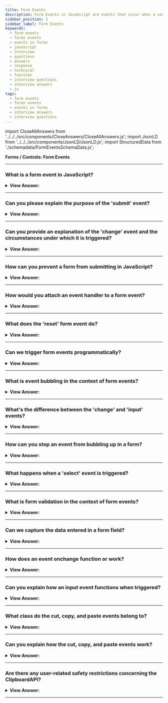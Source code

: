 ```yaml
---
title: Form Events
description: Form Events in JavaScript are events that occur when a user interacts with a form. The change event triggers when the element has finished changing. - JavaScript Interview Questions & Answers
sidebar_position: 3
sidebar_label: Form Events
keywords:
  - form events
  - forms events
  - events in forms
  - javascript
  - interview
  - questions
  - answers
  - response
  - technical
  - function
  - interview questions
  - interview answers
  - js
tags:
  - form events
  - forms events
  - events in forms
  - interview answers
  - interview questions
---
```


import CloseAllAnswers from '../../../src/components/CloseAnswers/CloseAllAnswers.js';
import JsonLD from '../../../src/components/JsonLD/JsonLD.js';
import StructuredData from './schemadata/FormEventsSchemaData.js';

<JsonLD data={StructuredData} />

<head>
  <title>Form Events | JavaScript Frontend Phone Interview</title>
</head>

**Forms / Controls: Form Events**

<CloseAllAnswers />

---

### What is a form event in JavaScript?

<details>
  <summary><strong>View Answer:</strong></summary>
  <div>
  <div><strong>Interview Response:</strong> JavaScript form events are initiated by the user's interactions with form elements, such as input, select, and text area. These events include:
  </div><br />

* **submit:** This event is triggered when the user submits the form.
* **change:** This event is triggered when the user changes the value of a form element.
* **input:** This event is triggered when the user enters text into a form element.

Form events can be used to validate user input, update the page based on user input, and prevent the form from being submitted if the user has not entered valid data.

  <div><strong className="codeExample">Code Example:</strong><br /><br />

  <div></div>

```html
<!DOCTYPE html>
<html>
<head>
  <title>Form Event Example</title>
</head>
<body>
  <form id="myForm">
    <label for="name">Name:</label>
    <input type="text" id="name" name="name" required><br><br>
    <input type="submit" value="Submit">
  </form>

  <script>
    // Get the form element
    var form = document.getElementById("myForm");

    // Attach an event listener for the "submit" event
    form.addEventListener("submit", function(event) {
      event.preventDefault(); // Prevent the form from submitting

      // Retrieve the value of the input field
      var name = document.getElementById("name").value;

      // Display a message with the submitted name
      console.log("Hello, " + name + "!");

      // Additional logic or actions can be performed here

      // Reset the form
      form.reset();
    });
  </script>
</body>
</html>
```

In this example, we have an HTML form with an input field for the user's name and a submit button. The JavaScript code adds an event listener to the form's "submit" event. When the user submits the form, the event listener callback function is executed.

Inside the callback function, we prevent the default form submission behavior using `event.preventDefault()`. Then we retrieve the value entered in the input field, display a message in the console using `console.log()`, perform any additional logic or actions as needed, and finally reset the form using `form.reset()`.

This is a basic example, but it demonstrates how to handle a form event in JavaScript and perform actions based on the user's input.

  </div>

  </div>
</details>

---

### Can you please explain the purpose of the 'submit' event?

<details>
  <summary><strong>View Answer:</strong></summary>
  <div>
  <div><strong>Interview Response:</strong> The 'submit' event in JavaScript is triggered when a form is submitted, allowing you to capture and process the form data, perform validations, and execute actions based on the user's input.
  </div>
  </div>
</details>

---

### Can you provide an explanation of the 'change' event and the circumstances under which it is triggered?

<details>
  <summary><strong>View Answer:</strong></summary>
  <div>
  <div><strong>Interview Response:</strong> The 'change' event is triggered when the value of an input, select, or textarea element is changed by the user. It is fired when the element loses focus or when the user commits a selection.
  </div>
  </div>
</details>

---

### How can you prevent a form from submitting in JavaScript?

<details>
  <summary><strong>View Answer:</strong></summary>
  <div>
  <div><strong>Interview Response:</strong> You can prevent form submission by using event.preventDefault() method in the 'submit' event handler.
  </div><br />
  <div><strong>Technical Response:</strong> You can prevent a form from submitting by using the event.preventDefault() method in the 'submit' event handler. This method will stop the form from submitting to the server, even if the user has clicked the submit button. You can use this method to prevent forms from being submitted if there are any errors in the form data, or if you want to perform some additional validation before submitting the form. For example, you could use the event.preventDefault() method to prevent a form from being submitted if the user has not entered a value in a required field. You could also use it to prevent a form from being submitted if the user has entered an invalid value in a field. The event.preventDefault() method is a very powerful tool that can be used to prevent forms from being submitted in a variety of situations.
  </div><br />
  <div><strong className="codeExample">Code Example:</strong><br /><br />

  <div></div>

```html
<!DOCTYPE html>
<html>
<head>
  <title>Prevent Form Submission Example</title>
</head>
<body>
  <form id="myForm">
    <label for="name">Name:</label>
    <input type="text" id="name" name="name" required><br><br>
    <input type="submit" value="Submit">
  </form>

  <script>
    var form = document.getElementById("myForm");

    form.addEventListener("submit", function(event) {
      event.preventDefault(); // Prevent form submission

      // Perform additional logic or validation

      // Example: Display a message instead of submitting the form
      var name = document.getElementById("name").value;
      console.log("Hello, " + name + "! Form submission prevented.");
    });
  </script>
</body>
</html>
```

In this example, we have an HTML form with an input field for the user's name and a submit button. The JavaScript code adds an event listener to the form's 'submit' event.

When the user submits the form, the event listener callback function is executed. Inside the function, we prevent the default form submission behavior using `event.preventDefault()`. This stops the form from being submitted to the server.

You can perform additional logic or validation within the event listener function. In this example, we retrieve the value entered in the input field, `name`, using `getElementById()`. Then we display a message with the submitted name, indicating that the form submission has been prevented.

By preventing the form from submitting, you can control the behavior and perform custom actions based on your requirements, such as displaying messages, performing validations, or executing other JavaScript logic.

  </div>
  </div>
</details>

---

### How would you attach an event handler to a form event?

<details>
  <summary><strong>View Answer:</strong></summary>
  <div>
  <div><strong>Interview Response:</strong> You attach an event handler to a form event by using the `addEventListener()` method, specifying the event type and callback function to handle the event. This function is called when the event occurs.
  </div><br />
  <div><strong className="codeExample">Code Example:</strong><br /><br />

  <div></div>

Here's a simple code example of attaching an event handler to a form's submit event:

```javascript
document.getElementById('myForm').addEventListener('submit', function(event) {
    event.preventDefault();
    console.log('Form submitted!');
});
```

In this example, when the form with the ID 'myForm' is submitted, it will prevent the default form submission and log a message to the console.

  </div>
  </div>
</details>

---

### What does the 'reset' form event do?

<details>
  <summary><strong>View Answer:</strong></summary>
  <div>
  <div><strong>Interview Response:</strong> The reset event is fired when a form is reset, restoring all form controls to their initial values. This means that any changes that were made to the form's controls are lost, and the controls are returned to the state they were in when the form was first loaded.
  </div><br />
  <div><strong className="codeExample">Code Example:</strong><br /><br />

  <div></div>

```html
<!DOCTYPE html>
<html>
<head>
  <title>Reset Form Event Example</title>
</head>
<body>
  <form id="myForm">
    <label for="name">Name:</label>
    <input type="text" id="name" name="name" required><br><br>
    <input type="submit" value="Submit">
    <input type="reset" value="Reset">
  </form>

  <script>
    var form = document.getElementById("myForm");

    form.addEventListener("reset", function(event) {
      // Perform any additional logic or actions when the form is reset
      console.log("Form has been reset.");
    });
  </script>
</body>
</html>
```

In this example, we have an HTML form with an input field for the user's name, a submit button, and a reset button. The JavaScript code adds an event listener to the form's 'reset' event.

When the user clicks the reset button, the event listener callback function is executed. Inside the function, you can perform any additional logic or actions that should occur when the form is reset. In this example, we simply log a message to the console using `console.log()` to indicate that the form has been reset.

The 'reset' event is triggered when the user clicks the reset button or programmatically resets the form using JavaScript. It allows you to capture and handle the event, perform any necessary actions, and customize the behavior when the form is reset.

  </div>
  </div>
</details>

---

### Can we trigger form events programmatically?

<details>
  <summary><strong>View Answer:</strong></summary>
  <div>
  <div><strong>Interview Response:</strong> Yes, form events can be triggered programmatically in JavaScript using the `dispatchEvent()` method. It creates an event and dispatches it to the specified target.
  </div><br />
  <div><strong className="codeExample">Code Example:</strong><br /><br />

  <div></div>

Here's a code example showing how to programmatically trigger a form event, specifically a 'submit' event:

```javascript
let event = new Event('submit');
let form = document.getElementById('myForm');
form.dispatchEvent(event);
```

In this example, a new 'submit' event is created and then dispatched to the form with the ID 'myForm'.

  </div>
  </div>
</details>

---

### What is event bubbling in the context of form events?

<details>
  <summary><strong>View Answer:</strong></summary>
  <div>
  <div><strong>Interview Response:</strong> Event bubbling in the context of form events refers to the phenomenon where an event triggers on an element and then bubbles up through its parent elements in the DOM hierarchy.
  </div><br />
  <div><strong className="codeExample">Code Example:</strong><br /><br />

  <div></div>

```html
<!DOCTYPE html>
<html>
<head>
  <title>Event Bubbling Example</title>
</head>
<body>
  <form id="outerForm">
    <label for="name">Name:</label>
    <input type="text" id="name" name="name" required><br><br>
    <input type="submit" value="Submit">
  </form>

  <script>
    var outerForm = document.getElementById("outerForm");

    outerForm.addEventListener("click", function(event) {
      console.log("Outer form clicked");
    });

    var innerForm = document.getElementById("name");

    innerForm.addEventListener("click", function(event) {
      event.stopPropagation();
      console.log("Inner form clicked");
    });
  </script>
</body>
</html>
```

  </div>
  </div>
</details>

---

### What's the difference between the 'change' and 'input' events?

<details>
  <summary><strong>View Answer:</strong></summary>
  <div>
  <div><strong>Interview Response:</strong> The 'change' event triggers when an input field's value changes and loses focus, while the 'input' event fires immediately as the user types or alters the input field's value.
  </div><br />
  </div>
</details>

---

### How can you stop an event from bubbling up in a form?

<details>
  <summary><strong>View Answer:</strong></summary>
  <div>
  <div><strong>Interview Response:</strong> To stop an event from bubbling up in a form, you can use the `event.stopPropagation()` method within the event handler function. It prevents the event from reaching parent elements.
  </div><br />
  <div><strong className="codeExample">Code Example:</strong><br /><br />

  <div></div>

```html
<!DOCTYPE html>
<html>
<head>
  <title>Stop Event Bubbling Example</title>
</head>
<body>
  <form id="outerForm">
    <label for="name">Name:</label>
    <input type="text" id="name" name="name" required><br><br>
    <input type="submit" value="Submit">
  </form>

  <script>
    var outerForm = document.getElementById("outerForm");

    // In this event listener we are handling the click event in the outerForm
    outerForm.addEventListener("click", function(event) {
      console.log("Outer form clicked");
    });

    var innerForm = document.getElementById("name");

    innerForm.addEventListener("click", function(event) {
      // Using event.stopPropagation(); to limit the click event to the inner form id name
      event.stopPropagation();
      console.log("Inner form clicked - Event propagation stopped");
    });
  </script>
</body>
</html>
```

  </div>
  </div>
</details>

---

### What happens when a 'select' event is triggered?

<details>
  <summary><strong>View Answer:</strong></summary>
  <div>
  <div><strong>Interview Response:</strong> A "select" event is triggered when a user selects some text in a text field. This can be done by clicking and dragging the mouse over the text, or by using the keyboard to select the text. The "select" event can be used to perform a variety of actions, such as copying the selected text, pasting the selected text, or searching for the selected text.
  </div><br />
  <div><strong className="codeExample">Code Example:</strong><br /><br />

  <div></div>

```html
<!DOCTYPE html>
<html>
<head>
  <title>Select Event Example</title>
</head>
<body>
  <select id="mySelect">
    <option value="option1">Option 1</option>
    <option value="option2">Option 2</option>
    <option value="option3">Option 3</option>
  </select>

  <script>
    var selectElement = document.getElementById("mySelect");

    selectElement.addEventListener("change", function(event) {
      var selectedOption = event.target.value;
      console.log("Selected option: " + selectedOption);
    });
  </script>
</body>
</html>
```

In this example, we have an HTML select element with several options, and the JavaScript code adds an event listener to the 'change' event of the select element.

When the user selects an option from the dropdown menu, the 'change' event is triggered. The event listener callback function is executed, and the event object is passed as the parameter.

Inside the callback function, we can access the selected option through the event object using `event.target`. In this example, we retrieve the value of the selected option using `event.target.value` and assign it to the variable `selectedOption`.

Finally, we log a message to the console, indicating the selected option with the variable `selectedOption`.

When the 'select' event is triggered, it allows you to capture the user's selection from the dropdown menu and perform actions based on the selected option. You can retrieve the selected value, update the UI, make API calls, or trigger other behavior as needed.

  </div>
  </div>
</details>

---

### What is form validation in the context of form events?

<details>
  <summary><strong>View Answer:</strong></summary>
  <div>
  <div><strong>Interview Response:</strong> Form validation involves checking whether a form's input fields meet specific criteria, often during a 'submit' event, to ensure that submitted data is complete, correct, and secure.
  </div><br />
  <div><strong className="codeExample">Code Example:</strong><br /><br />

  <div></div>

Here's a basic example of form validation on 'submit' event using JavaScript:

```javascript
document.getElementById('myForm').addEventListener('submit', function(event) {
    let input = document.getElementById('myInput').value;
    if(input === '') {
        event.preventDefault();
        console.log('Input field cannot be empty!');
    }
});
```

In this example, the form's submit event is intercepted and checked if the input field with the ID 'myInput' is empty. If it is, the form submission is prevented, and a log is displayed in the console.

  </div>
  </div>
</details>

---

### Can we capture the data entered in a form field?

<details>
  <summary><strong>View Answer:</strong></summary>
  <div>
  <div><strong>Interview Response:</strong> Yes, the data entered in a form field can be captured using JavaScript. You can access the field's value using the 'value' property of the form field element.</div><br />
  <div><strong className="codeExample">Code Example:</strong><br /><br />

  <div></div>

Here's a simple code example showing how to capture the data entered in a form field:

```javascript
document.getElementById('myForm').addEventListener('submit', function(event) {
    event.preventDefault();
    let inputField = document.getElementById('myInput');
    let enteredData = inputField.value;
    console.log('Entered data: ', enteredData);
});
```

In this example, when the form is submitted, the default action is prevented, the value of the input field with the ID 'myInput' is accessed, and it's logged to the console.

  </div>
  </div>
</details>

---

### How does an event onchange function or work?

<details>
  <summary><strong>View Answer:</strong></summary>
  <div>
  <div><strong>Interview Response:</strong> The "onchange" event triggers when the value of an input field is altered and then the element loses focus, allowing specific code to be executed in response.
    </div><br />
  <div><strong>Technical Response:</strong> The change event triggers when the element has finished changing. The behavior depends on the kind of element getting changed and how the user interacts with the element. The change event fires at a different moment. For text inputs, the event occurs when it loses focus.
    </div><br />
  <div><strong className="codeExample">Code Example:</strong> text input<br /><br />

  <div></div>

```html
<input type="text" onchange="console.log(this.value)" />
<input type="button" value="Button" />
```

  </div><br />
  <div><strong className="codeExample">Code Example:</strong> For other elements the select, input type=checkbox/radio it triggers right after the selection changes.<br /><br />

  <div></div>

```html
<select onchange="console.log(this.value)">
  <option value="">Select something</option>
  <option value="1">Option 1</option>
  <option value="2">Option 2</option>
  <option value="3">Option 3</option>
</select>
```

  </div>
  </div>
</details>

---

### Can you explain how an input event functions when triggered?

<details>
  <summary><strong>View Answer:</strong></summary>
  <div>
  <div><strong>Interview Response:</strong> The "oninput" event triggers immediately when the value of an input field changes, allowing specific code to be executed in response.
    </div><br />
  <div><strong>Technical Response:</strong> The input event triggers whenever the user changes a value. It initiates any value change, even ones that do not require keyboard activities, such as copying with a mouse or using speech recognition to dictate the text. This event is the ideal solution if we want to handle every change to an &#8249;input&#8250;. In contrast, the input event does not trigger through a keyboard input or other activities that do not require a value change, such as hitting the right or left arrow keys when in the input.
    </div><br />
  <div><strong className="codeExample">Code Example:</strong><br /><br />

  <div></div>

```js
<input type="text" id="input"> oninput: <span id="result"></span>
<script>
  input.oninput = function() {
    result.innerHTML = input.value;
  };
</script>
```

:::note
After we update the value, the input event happens. As a result, we are unable to use event. It's too late to use preventDefault() there — the consequence would be null.
:::

  </div>
  </div>
</details>

---

### What class do the cut, copy, and paste events belong to?

<details>
  <summary><strong>View Answer:</strong></summary>
  <div>
  <div><strong>Interview Response:</strong> Cut, copy, and paste events belong to the ClipboardEvent class in JavaScript, which handles interaction with the clipboard.
    </div>
  </div>
</details>

---

### Can you explain how the cut, copy, and paste events work?

<details>
  <summary><strong>View Answer:</strong></summary>
  <div>
  <div><strong>Interview Response:</strong> These events occur when you cut, copy, or paste a value. They are members of the ClipboardEvent class and offer access to copied/pasted data. We may alternatively use event.preventDefault() to cancel the operation, which means nothing is copied or pasted.
    </div><br />
  <div><strong className="codeExample">Code Example:</strong><br /><br />

  <div></div>

```html
<input type="text" id="input" />
<script>
  input.oncut =
    input.oncopy =
    input.onpaste =
      function (event) {
        console.log(event.type + ' - ' + event.clipboardData.getData('text/plain'));
        return false;
      };
</script>
```

:::note
It is possible to copy/paste everything, not just text. For example, we can copy and paste a file from the OS file manager. This behavior is because clipboardData implements the DataTransfer interface, which we often use for drag'n'drop and copy/paste.
:::

  </div>
  </div>
</details>

---

### Are there any user-related safety restrictions concerning the ClipboardAPI?

<details>
  <summary><strong>View Answer:</strong></summary>
  <div>
  <div><strong>Interview Response:</strong> Yes, for security and privacy reasons, clipboard access is often restricted to ensure user-initiated actions and requires explicit permission from the user.
    </div><br />
  <div><strong>Technical Response:</strong> Yes, the clipboard is a “global” OS-level application program interface. So, most browsers allow read/write access to the clipboard only in the scope of specific user actions for security, e.g., an onclick event handlers. Also, it is forbidden to generate “custom” clipboard events with dispatchEvent in all browsers except Firefox.
    </div><br />
  <div><strong className="codeExample">Code Example:</strong><br /><br />

  <div></div>

```html
<input type="text" id="input" />
<script>
  input.oncut =
    input.oncopy =
    input.onpaste =
      function (event) {
        console.log(event.type + ' - ' + event.clipboardData.getData('text/plain'));
        return false;
      };
</script>
```

  </div>
  </div>
</details>

---
